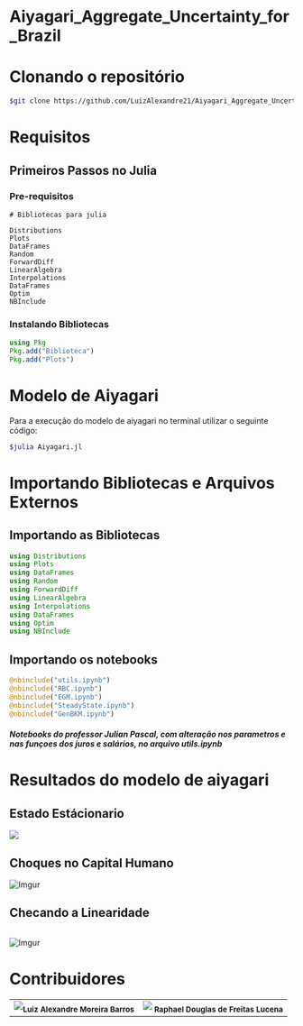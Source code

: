 
<h1> Aiyagari_Aggregate_Uncertainty_for_Brazil </h1>


# **Clonando o repositório**
~~~bash 
$git clone https://github.com/LuizAlexandre21/Aiyagari_Aggregate_Uncertainty_for_Brazil.git
~~~
 
# **Requisitos** 

## **Primeiros Passos no Julia** 

### **Pre-requisitos**
~~~
# Bibliotecas para julia

Distributions 
Plots 
DataFrames 
Random 
ForwardDiff
LinearAlgebra
Interpolations 
DataFrames
Optim 
NBInclude
~~~

### **Instalando Bibliotecas**
~~~julia 
using Pkg 
Pkg.add("Biblioteca")
Pkg.add("Plots")
~~~

# **Modelo de Aiyagari**
Para a execução do modelo de aiyagari no terminal utilizar o seguinte código:
~~~bash
$julia Aiyagari.jl
~~~
# **Importando Bibliotecas e Arquivos Externos**

## **Importando as Bibliotecas** 
~~~julia
using Distributions
using Plots
using DataFrames
using Random
using ForwardDiff
using LinearAlgebra
using Interpolations
using DataFrames
using Optim
using NBInclude
~~~

## **Importando os notebooks**
~~~julia
@nbinclude("utils.ipynb") 
@nbinclude("RBC.ipynb")  
@nbinclude("EGM.ipynb")   
@nbinclude("SteadyState.ipynb") 
@nbinclude("GenBKM.ipynb") 
~~~

##### Notebooks do professor Julian Pascal, com alteração nos parametros e nas funçoes dos juros e salários, no arquivo utils.ipynb


# **Resultados do modelo de aiyagari**

## **Estado Estácionario**

![](https://imgur.com/pmfPC6P.png)

## **Choques no Capital Humano**

![Imgur](https://i.imgur.com/bYhUjR4.png)

## Checando a Linearidade 
~~~julia
~~~
![Imgur](https://i.imgur.com/fVNSbSC.png)


# Contribuidores 

<table> 
    <tr>
    <td align="center"><a http://lattes.cnpq.br/9458204748985902><img src= https://avatars.githubusercontent.com/u/23129808?s=400&u=739133cee3ef3858b8a277dba0b7388145a503fa&v=4><sub><b>Luiz Alexandre Moreira Barros</b></td>
    <td align="center"><a http://lattes.cnpq.br/6695247122647476 ><img src= http://servicosweb.cnpq.br/wspessoa/servletrecuperafoto?tipo=1&id=K8211460U6 ><sub><b> Raphael Douglas de Freitas Lucena</b></td>
    </tr>
</table>
